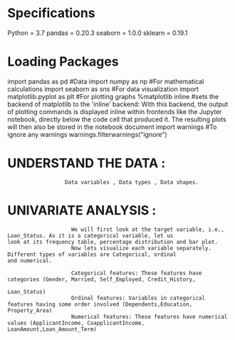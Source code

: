 # Specifications

Python = 3.7
pandas = 0.20.3
seaborn = 1.0.0
sklearn = 0.19.1


# Loading Packages

import pandas as pd                    #Data
import numpy as np                     #For mathematical calculations 
import seaborn as sns                  #For data visualization 
import matplotlib.pyplot as plt        #For plotting graphs 
%matplotlib inline                     #sets the backend of matplotlib to the 'inline' backend: With this backend, the output                                         of plotting commands is displayed inline within frontends like the Jupyter notebook,                                         directly below the code cell that produced it. The resulting plots will then also be                                         stored in the notebook document
import warnings                        #To ignore any warnings 
warnings.filterwarnings("ignore")



# UNDERSTAND THE DATA : 

                      Data variables , Data types , Data shapes.

                    

# UNIVARIATE ANALYSIS : 
                        We will first look at the target variable, i.e., Loan_Status. As it is a categorical variable, let us                         look at its frequency table, percentage distribution and bar plot.                                                     
                        Now lets visualize each variable separately. Different types of variables are Categorical, ordinal                           and numerical.

                        Categorical features: These features have categories (Gender, Married, Self_Employed, Credit_History,                                                                                                                              
                                                                                                                 Loan_Status)
                        Ordinal features: Variables in categorical features having some order involved (Dependents,Education,                                                                                                                Property_Area)
                        Numerical features: These features have numerical values (ApplicantIncome, CoapplicantIncome,                                                                                                          LoanAmount,Loan_Amount_Term)
                      
                      
                      
                      
                      
                      
                      
                   
